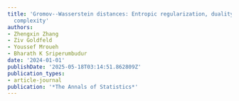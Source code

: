 ```yaml
---
title: 'Gromov--Wasserstein distances: Entropic regularization, duality and sample
  complexity'
authors:
- Zhengxin Zhang
- Ziv Goldfeld
- Youssef Mroueh
- Bharath K Sriperumbudur
date: '2024-01-01'
publishDate: '2025-05-18T03:14:51.862809Z'
publication_types:
- article-journal
publication: '*The Annals of Statistics*'
---
```

